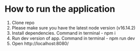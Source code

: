 # How to run the application

1. Clone repo
2. Please make sure you have the latest node version (v16.14.2)
3. Install dependencies. Command in terminal - npm i
4. Run dev version of app. Command in terminal - npm run dev
5. Open http://localhost:8080/
